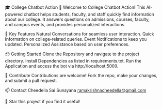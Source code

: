 
🎓 College Chatbot Action 🤖
Welcome to College Chatbot Action! This AI-powered chatbot helps students, faculty, and staff quickly find information about our college. It answers questions on admissions, courses, faculty, and campus events, and provides personalized interactions.

🌟 Key Features
Natural Conversations for seamless user interaction.
Quick Information on college-related queries.
Event Notifications to keep you updated.
Personalized Assistance based on user preferences.

📦 Getting Started
Clone the Repository and navigate to the project directory.
Install Dependencies as listed in requirements.txt.
Run the Application and access the bot via http://localhost:5000.

🤝 Contribute
Contributions are welcome! Fork the repo, make your changes, and submit a pull request.

📫 Contact
Cheedella Sai Sunayana
ramakrishnacheedella@gmail.com

🌟 Star this project if you find it useful!

